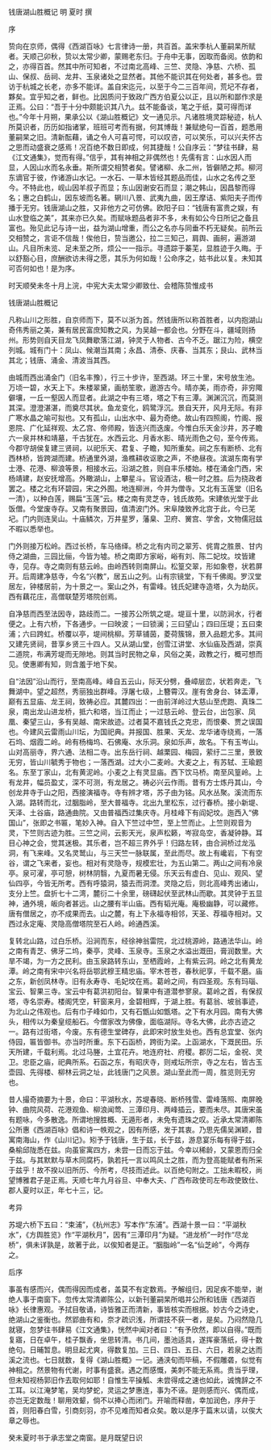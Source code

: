 钱唐湖山胜概记 明 夏时  撰  

序  

贽向在京师，偶得《西湖百咏》七言律诗一册，共百首。盖宋季杭人董嗣杲所赋者。天顺己卯秋，贽以太常少卿，蒙赐老东归。于舟中无事，因取而备阅。依韵和之，亦得百首。然其中所可知者，不过南北高峰、三竺、灵隐、净慈、六桥、孤山、保叔、岳祠、龙井、玉泉诸处之显然者。其他不能识其在何处者，甚多也。尝访于杭城之长老，亦多不能详。盖自宋迄元，以至于今二三百年间，荒圮不存者，夥矣。宜乎知之者，鲜也。比因质问于致政广西方伯夏公以正，且以所和鄙作求是正焉。公曰：“吾于十分中颇能识其八九。兹不能备谈，笔之于纸，莫可得而详也。”今年十月朔，果承公以《湖山胜概记》文一通见示。凡诸胜境灵踪秘迹，杭人所莫识者，历历如指诸掌，班班可考而有据，何其博哉！兼赋绝句一百首，题悉用董嗣杲之旧。清新酝藉，诵之令人可喜可愕，可以叹咨，可以笑乐，可以兴夫怀古之思而动盛衰之感焉！况百绝不数日即成，何其捷哉！公自序云：“梦往书肆，易《江文通集》，觉而有得。”信乎，其有神相之非偶然也！先儒有言：山水因人而显，人因山水而名永垂。斯所谓交相赞者矣。譬诸柳、永二州，皆僻陋之邦。柳河东谪官于彼，作诸游山水记。一水石、一草木皆经其题品而佳，山水之名传之至今。不特此也，岘山因羊叔子而显；东山因谢安石而显；潮之韩山，因昌黎而得名；惠之白鹤山，因东坡而名著。辋川八景、武夷九曲，因王摩诘、紫阳夫子而传播于无穷。钱唐湖山之胜，又非他方之可仿佛。欧阳子曰：“钱唐有富贵之娱，有山水登临之美”，其来亦已久矣。而赋咏题品者非不多，未有如公今日所记之备且富也。殆见此记与诗一出，益为湖山增重，而公之名亦与同垂不朽无疑矣。前所云交相赞之，言讵不信哉！俟他日，贽当邀公，拉二三知己，肩舆、画舸，遍游湖山。凡目所未览、足未至之所，烦公一一指示。寻遗踪于蓁芜，显胜迹于久晦。于以舒豁心目，庶酬欲访未得之愿，其乐为何如哉！公命序之，姑书此以复。未知其可否何如也！是为序。  

时天顺癸未冬十月上浣，中宪大夫太常少卿致仕、会稽陈贽惟成书  

钱唐湖山胜概记  

凡称山川之形胜，自京师而下，莫不以浙为首。然钱唐所以称首胜者，以内抱湖山奇伟秀丽之美，兼有居民富庶知教之风，为吴越一都会也。分野在斗，疆域则扬州。形势则自天目龙飞凤舞歇落江湖，钟灵于人物者、古今不乏。踞江为险，横空列城。城有门十：凤山、候潮当其南；永昌、清泰、庆春、当其东；艮山、武林当其北；钱唐、涌金、清波当其西。  

由城而西出涌金门（旧名丰豫），行三十步许，至西湖。环三十里，宋号放生池。万顷一碧，水天上下。朱楼翠黛，画舫笙歌，遨游古今。晴亦美，雨亦奇，非穷陬僻壤，一丘一壑因人而显者。此湖之中有三塔，塔之下有三潭。渊渊沉沉，而莫测其深。澄澄湛湛，而奠尽其状。鱼龙变化，鸥鹭浮沉。景自天开，风月无际。有非广寒水晶之喻可拟也。又有孤山，山出水中、最为奇绝。故山有四照阁，竹阁、报恩院、广化延祥观、太乙宫、帝师殿，皆迭兴而迭废。今惟白乐天金沙井，苏子瞻六一泉并林和靖墓，千古犹在。水西云北、月香水影、晴光雨色之句，至今传焉。今郡守胡侯复建三贤祠，以祀乐天、君复、子瞻，知所重矣。祠之东有断桥、北有西林桥，皆跨湖而建。桥通里外湖，渔樵耕收讴歌之声，不绝昼夜。滨湖东南有学士港、花港、柳浪等景，相接水云。沿湖之胜，则自丰乐楼始。楼在涌金门西，宋杨靖建，赵安抚增高。外瞰湖山，上攀星斗。官设酒沽，极一时之胜。后为挠政者罢之。楼之北有环碧园，宋之外囿。地连柳洲，今并为僧寺。又北有玉莲堂（旧名一清），以种白莲，赐扁“玉莲”云。楼之南有灵芝寺，钱氏故苑。宋建依光堂于此饭僧。今堂废寺存。又南有聚景园，值清波门外。宋阜陵致养北宫于此，今已芜圮。门内则连吴山。十庙鳞次，万井星罗，藩臬、卫府、黉宫、学舍，文物儒冠兹不暇以悉举也。  

门外则接万松岭。西过长桥，车马络绎。桥之北有内司之翠芳、侂胄之胜景、甘内侍之湖曲，三园比俪，今皆为墟。桥之南即方家峪，峪有刘、陈二妃坟。坟皆建寺，见存。寺之南则有慈云岭。由岭西转则南屏山。松篁交翠，形如象卷，状若屏开。后周建净慈寺，今名“兴教”，居五山之列。山有宗镜堂，下有千佛阁。罗汉堂居左，钟楼居前，为十景之一。案山之外，有雷峰。钱氏妃建寺造塔，久为劫灰。西有藕花庄，高僧联楚芳塔院创焉。  

自净慈而西至法因寺，路歧而二。一接苏公所筑之堤。堤亘十里，以防涧水，行者便之。上有六桥，下各通步。一曰映波；一曰锁澜；三曰望山；四曰压堤；五曰束浦；六曰跨虹。桥覆以亭，堤间桃柳。芳草铺茵，菱荷簇锦，景入品题尤多。其间又建先贤祠，昔享乡贤三十四人。又从湖山堂，创雪江讲堂、水仙庙及西湖，崇真二道院，布满芳堤而无隙地。则其当时民物之阜，风俗之美，政教之行，概可想而见。使惠卿有知，则含羞于地下矣。  

自“法因”沿山而行，至南高峰。峰自五云山，际天分劈，叠嶂层峦，状若奔走，飞舞湖中。望之超然，秀丽独出群峰。浮屠七级，上簪霄汉。崖有舍身台、钵盂潭，巅有五显庙、龙王祠，致祷必应。其麓四出：一由前洋岭过大慈山至虎跑、真珠二泉，南出龙山进龙桥，抵六和塔，当江而止；一过慈云岭、登云台，出包家、凤凰、秦望三山，多有吴越、南宋故迹。过者莫不嘉钱氏之克忠，而恨秦、贾之误国也。今建风云雷雨山川坛，为国祀典。并报国、胜果、天龙、龙华诸寺绕焉，一落石坞、烟霞二岭。岭有杨梅坞、石佛庵、水乐洞。泉如乐声，故名。下有玉岑山。山对高丽寺，界六通、法相二寺。出东岳行祠、越栗园、梅园，萦纡二三里，景致无穷，皆山川毓秀于物也；一落西湖。过大小二麦岭。大麦之上，有苏轼、王瑜题名。东至丁家山，北有黄泥岭。小麦之上有灵显庙。西下饮马桥。南至风篁岭。上有龙井，幅员盈丈，深不可测，有龙居之。祷必兴云作雨。昔有方士炼丹其山，今创龙井寺于山之阳，西接演福寺。寺有辨才塔，苏子由为铭。风水丛聚。溪流而东入湖。路转而北，过胭脂岭，至大普福寺。北出九里松东，过行春桥。接小新堤、天泽、土谷庙，路通曲院。又由普福西过集庆寺。月桂峰下有阎妃坟。迤西入“佛国山”，张即之书匾，笔妙入神。自入下竺过中竺，至上竺而止。上竺则观音为灵，下竺则古迹为胜。三竺之间，云影天光，泉声松籁，岑寂岛空，香凝钟静。耳目心神之会，觉其迷极。其乐者，岂不超三界外乎！归路左转，由合涧桥过龙泓洞，有飞来峰。又名灵鹫山，与三天竺一脉联属，至此而尽。故上有巉岩，下有空谷，谓之飞来者，妄也。相对有灵隐寺，规模宏壮，为五山第二。两山之间有冷泉亭。泉可濯，亭可憩，树林阴翳，九夏而暑无侵。乐天云有虚白、见山、观风、望仙四亭，今皆无所考。西有呼猿洞，猿去而洞湮。灵隐之后，则北高峰秀出诸山，支分上竺。盘折七十二湾，麓衍二十余里，磅礴起伏至武林山而歇。其灵钟于五显神，通外境，皈向者甚远。山之腰有半山庙。西有韬光庵。庵极幽静，可以藏修。唐有僧居之，亦不成果而去。山之麓，有上下永福寺相邻，天圣、荐福寺相对。又西过永定庵、灵隐高僧塔院至石人岭。岭通西溪。  

复转北山路，过白乐桥。沿涧而东，经徐神翁雷院，北过桃源岭，路通法华山。岭之南有青芝、佛牙二坞，秦亭，灵峰、玉泉寺。玉泉之水溢出溉田，膏润数里。大旱不竭，为一方之民利。由玉泉路转东山，至栖霞岭，上有紫云洞。岭之北有黄龙潭。岭之南有宋中兴名将岳鄂武穆王精忠庙。宰木苍苍，春秋祀享，千载不磨。庙之东，新创凤林寺。旧有永寿寺、毛妃坟在焉。葛岭之间，有四圣观。东有玛瑙、宝云、智果三寺。宝云中有葛洪初阳台。智果中有道潜参寥泉。葛岭之首，有保叔塔，寺名崇寿。楼阁凭空，轩窗来月，金碧相辉，于湖上胜。有葛翁、坡翁事迹，为北山之伟观也。后有巾子峰如巾，又有石甑山如甑塔。之下有水月园。南有大佛头，相传以为秦皇缆船石。今僧家改为佛像，面临湖际。寺名大佛，此亦古迹之一。路有过街塔，今废。东有德生堂碑存，此即宋时放生处也。西有总宜堂、张内侍园，匾皆御书。亦当时所重。东下石函桥，跨街为梁。上函湖水，下溉民田。乐天所建，千载利焉。北过马塍，土宜花卉。地连府社、府稷。郡厉二坛，金祝、灵卫。忠臣之庙，祀典所系。石函之东，有昭庆寺，则戒坛所宗，寺之左右，皆古玉壶园、先得楼、柳林云洞之址，此钱唐门之风景。湖山至此而一周，胜览则无穷也。  

昔人撮奇摘要为十景，命曰：平湖秋水，苏堤春晓、断桥残雪、雷峰落照、南屏晚钟、曲院风荷、花港观鱼、柳浪闻莺、三潭印月、两峰插云，要而未尽。其唐宋虽有题咏，今多散逸。所谓地搜胜概、无遁形者，未免有遗珠之叹。近承太常清卿陈公所惠《西湖百咏》倡和诗一帙观之，因有所感，发于其衷。乃思先儒吴渊颖，昔寓南海山，作《山川记》。矧予于钱唐，生于兹，长于兹，游息宴乐每有得于兹，桑榆邱陇悉在兹。向虽宦寓四方，未尝一日而忘于兹。今幸以稀龄，又蒙恩而归全于兹。与其默默与草木同腐朽，孰若托一言以鸣风土之胜，而为登高能赋者有所采于兹乎！故不揆以旧所历、今所考，尽技而述此。以百绝句附之。工拙未暇校，尚望博雅君子是正焉。天顺七年九月谷旦、中奉大夫、广西布政使司左布政使致仕、郡人夏时以正，年七十三，记。  

考异  

苏堤六桥下五曰：“束浦”，《杭州志》写本作“东浦”。西湖十景一曰：“平湖秋水”，《方舆胜览》作“平湖秋月”，因有“三潭印月”为疑。“进龙桥”一时作“尽龙桥”，俱未详孰是，故著于此，以俟知者是正。“胭脂岭”一名“仙芝岭”，今两存之。  

后序  

事虽有感而兴，偶而得因而成者，盖莫不有定数焉。予解组归，因足疾不能举，谢绝人事于南窗下。忽传太常清卿陈公，以新刊董嗣杲所唱并公所和钱唐《西湖百咏》长律惠观。予拭目敬诵，诗皆雅正而清新，事皆核实而根据。妙古今之诗史，绝湖山之鉴衡也。然郢曲有和，奈才疏识浅，所谓技不获一者，是矣。乃闷然隐几就寝，忽梦往书肆易《江文通集》，恍然中闻对者曰：“有予欣然，即以自得。”既而复寤，日在卓午，桂子飘香，坐思转清。书几间，墨池适具，遂挥豪落纸，得十数绝句。日晡暂息。明旦起尤爽，得数复加。三日、四日、五日、六日，若泉之达而溪之流也。七日就数，复得《湖山胜概》一记。通浃旬而毕稿，不假雕砻，似觉有神相之。然景物有代谢，时事有盛衰。遇之而感慨，美刺不能无系焉。贵当乎理，但未知视杨郭旧作去取何如耶！自惟生平操觚、未尝得成之速也如此，诚愧辞之不工耳。以江淹梦笔，吴均梦蛇，灵运之梦惠连，事为不诬。是则感而兴、偶而成，亦岂无定数哉！聊用效颦，倘不以捧心而闭门。开喻而释凿，幸加润色，序弁于首，则阳春白雪，引商刻羽，亦不见难而知者众矣。敢以是序于篇末以请，以俟大章之辱也。  

癸未夏时书于承志堂之南窗。是月既望日识  
